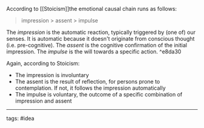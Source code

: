 According to [[Stoicism]]the emotional causal chain runs as follows:
> impression > assent > impulse

The _impression_ is the automatic reaction, typically triggered by (one of) our senses. It is automatic because it doesn't originate from conscious thought (i.e. pre-cognitive).
The _assent_ is the cognitive confirmation of the initial impression.
The _impulse_ is the will towards a specific action. ^e8da30

Again, according to Stoicism:
- The impression is involuntary
- The assent is the result of reflection, for persons prone to contemplation. If not, it follows the impression automatically
- The impulse is voluntary, the outcome of a specific combination of impression and assent

_______________
tags: #idea 

